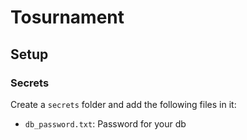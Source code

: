 # Tosurnament

## Setup

### Secrets

Create a `secrets` folder and add the following files in it:
- `db_password.txt`: Password for your db
